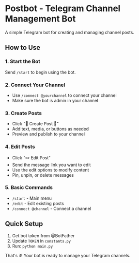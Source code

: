 # Postbot - Telegram Channel Management Bot

A simple Telegram bot for creating and managing channel posts.

## How to Use

### 1. Start the Bot
Send `/start` to begin using the bot.

### 2. Connect Your Channel
- Use `/connect @yourchannel` to connect your channel
- Make sure the bot is admin in your channel

### 3. Create Posts
- Click "🌟 Create Post 🌟"
- Add text, media, or buttons as needed
- Preview and publish to your channel

### 4. Edit Posts
- Click "✏️ Edit Post"
- Send the message link you want to edit
- Use the edit options to modify content
- Pin, unpin, or delete messages

### 5. Basic Commands
- `/start` - Main menu
- `/edit` - Edit existing posts
- `/connect @channel` - Connect a channel

## Quick Setup
1. Get bot token from @BotFather
2. Update `TOKEN` in `constants.py`
3. Run: `python main.py`

That's it! Your bot is ready to manage your Telegram channels.
